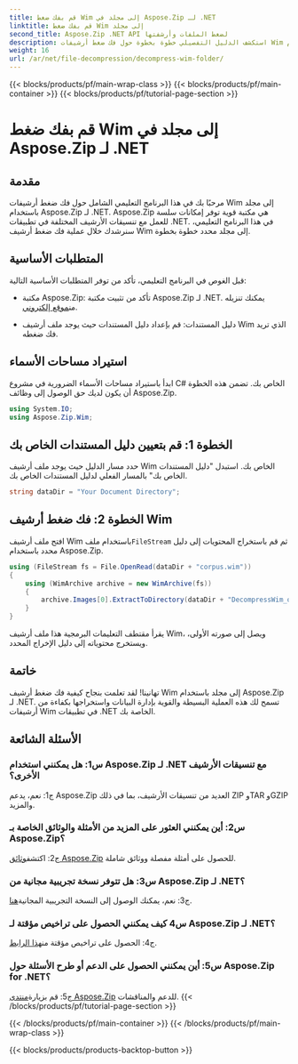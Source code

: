 ```yaml
---
title: قم بفك ضغط Wim إلى مجلد في Aspose.Zip لـ .NET
linktitle: قم بفك ضغط Wim إلى مجلد
second_title: Aspose.Zip .NET API لضغط الملفات وأرشفتها
description: استكشف الدليل التفصيلي خطوة بخطوة حول فك ضغط أرشيفات Wim باستخدام Aspose.Zip لـ .NET. قم بتنزيل المكتبة، واتبع البرنامج التعليمي، وقم بإدارة ملفات الأرشيف بكفاءة في تطبيقات .NET الخاصة بك.
weight: 16
url: /ar/net/file-decompression/decompress-wim-folder/
---
```


{{< blocks/products/pf/main-wrap-class >}}
{{< blocks/products/pf/main-container >}}
{{< blocks/products/pf/tutorial-page-section >}}

# قم بفك ضغط Wim إلى مجلد في Aspose.Zip لـ .NET

## مقدمة

مرحبًا بك في هذا البرنامج التعليمي الشامل حول فك ضغط أرشيفات Wim إلى مجلد باستخدام Aspose.Zip لـ .NET. Aspose.Zip هي مكتبة قوية توفر إمكانات سلسة للعمل مع تنسيقات الأرشيف المختلفة في تطبيقات .NET. في هذا البرنامج التعليمي، سنرشدك خلال عملية فك ضغط أرشيف Wim إلى مجلد محدد خطوة بخطوة.

## المتطلبات الأساسية

قبل الغوص في البرنامج التعليمي، تأكد من توفر المتطلبات الأساسية التالية:

-  مكتبة Aspose.Zip: تأكد من تثبيت مكتبة Aspose.Zip لـ .NET. يمكنك تنزيله من[موقع إلكتروني](https://releases.aspose.com/zip/net/).

- دليل المستندات: قم بإعداد دليل المستندات حيث يوجد ملف أرشيف Wim الذي تريد فك ضغطه.

## استيراد مساحات الأسماء

ابدأ باستيراد مساحات الأسماء الضرورية في مشروع C# الخاص بك. تضمن هذه الخطوة أن يكون لديك حق الوصول إلى وظائف Aspose.Zip.

```csharp
using System.IO;
using Aspose.Zip.Wim;
```

## الخطوة 1: قم بتعيين دليل المستندات الخاص بك

حدد مسار الدليل حيث يوجد ملف أرشيف Wim الخاص بك. استبدل "دليل المستندات الخاص بك" بالمسار الفعلي لدليل المستندات الخاص بك.

```csharp
string dataDir = "Your Document Directory";
```

## الخطوة 2: فك ضغط أرشيف Wim

 افتح ملف أرشيف Wim باستخدام ملف`FileStream` ثم قم باستخراج المحتويات إلى دليل محدد باستخدام Aspose.Zip.

```csharp
using (FileStream fs = File.OpenRead(dataDir + "corpus.wim"))
{
    using (WimArchive archive = new WimArchive(fs))
    {
        archive.Images[0].ExtractToDirectory(dataDir + "DecompressWim_out");
    }
}
```

يقرأ مقتطف التعليمات البرمجية هذا ملف أرشيف Wim، ويصل إلى صورته الأولى، ويستخرج محتوياته إلى دليل الإخراج المحدد.

## خاتمة

تهانينا! لقد تعلمت بنجاح كيفية فك ضغط أرشيف Wim إلى مجلد باستخدام Aspose.Zip لـ .NET. تسمح لك هذه العملية البسيطة والقوية بإدارة البيانات واستخراجها بكفاءة من أرشيفات Wim في تطبيقات .NET الخاصة بك.

## الأسئلة الشائعة

### س1: هل يمكنني استخدام Aspose.Zip لـ .NET مع تنسيقات الأرشيف الأخرى؟

ج1: نعم، يدعم Aspose.Zip العديد من تنسيقات الأرشيف، بما في ذلك ZIP وTAR وGZIP والمزيد.

### س2: أين يمكنني العثور على المزيد من الأمثلة والوثائق الخاصة بـ Aspose.Zip؟

 ج2: اكتشف[وثائق Aspose.Zip](https://reference.aspose.com/zip/net/) للحصول على أمثلة مفصلة ووثائق شاملة.

### س3: هل تتوفر نسخة تجريبية مجانية من Aspose.Zip لـ .NET؟

 ج3: نعم، يمكنك الوصول إلى النسخة التجريبية المجانية[هنا](https://releases.aspose.com/).

### س4 كيف يمكنني الحصول على تراخيص مؤقتة لـ Aspose.Zip لـ .NET؟

 ج4: الحصول على تراخيص مؤقتة من[هذا الرابط](https://purchase.aspose.com/temporary-license/).

### س5: أين يمكنني الحصول على الدعم أو طرح الأسئلة حول Aspose.Zip for .NET؟

 ج5: قم بزيارة[منتدى Aspose.Zip](https://forum.aspose.com/c/zip/37) للدعم والمناقشات.
{{< /blocks/products/pf/tutorial-page-section >}}

{{< /blocks/products/pf/main-container >}}
{{< /blocks/products/pf/main-wrap-class >}}

{{< blocks/products/products-backtop-button >}}
